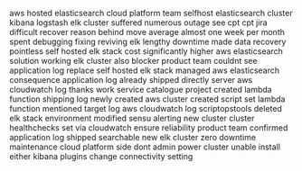 aws hosted elasticsearch cloud platform team selfhost elasticsearch cluster kibana logstash elk cluster suffered numerous outage see cpt cpt jira difficult recover reason behind move average almost one week per month spent debugging fixing reviving elk lengthy downtime made data recovery pointless self hosted elk stack cost significantly higher aws elasticsearch solution working elk cluster also blocker product team couldnt see application log replace self hosted elk stack managed aws elasticsearch consequence application log already shipped directly server aws cloudwatch log thanks work service catalogue project created lambda function shipping log newly created aws cluster created script set lambda function mentioned target log aws cloudwatch log scriptopstools deleted elk stack environment modified sensu alerting new cluster cluster healthchecks set via cloudwatch ensure reliability product team confirmed application log shipped searchable new elk cluster zero downtime maintenance cloud platform side dont admin power cluster unable install either kibana plugins change connectivity setting
